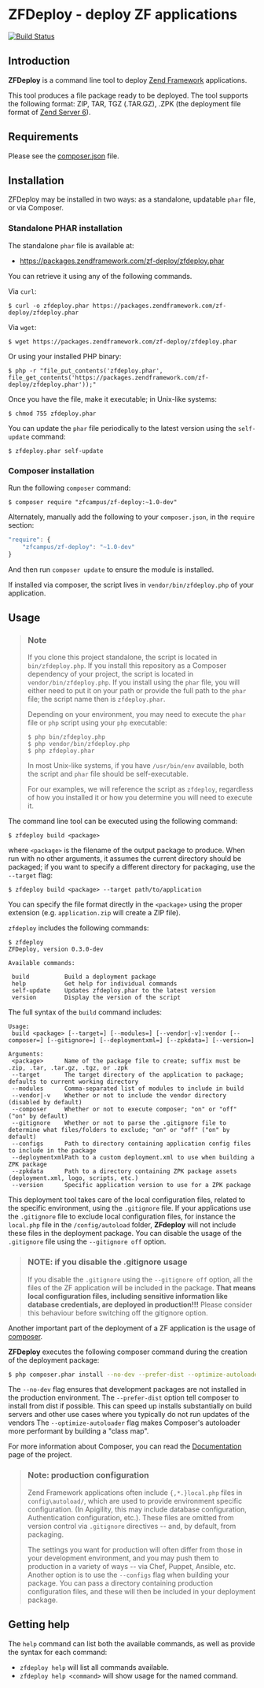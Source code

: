 ZFDeploy - deploy ZF applications
=================================

[![Build Status](https://travis-ci.org/zfcampus/zf-deploy.png)](https://travis-ci.org/zfcampus/zf-deploy)

Introduction
------------

**ZFDeploy** is a command line tool to deploy [Zend Framework](http://framework.zend.com) applications.

This tool produces a file package ready to be deployed. The tool supports the following format:
ZIP, TAR, TGZ (.TAR.GZ), .ZPK (the deployment file format of [Zend Server 6](http://files.zend.com/help/Zend-Server/zend-server.htm#understanding_the_package_structure.htm)).

Requirements
------------
  
Please see the [composer.json](composer.json) file.

Installation
------------

ZFDeploy may be installed in two ways: as a standalone, updatable `phar` file,
or via Composer.

### Standalone PHAR installation

The standalone `phar` file is available at:

- https://packages.zendframework.com/zf-deploy/zfdeploy.phar

You can retrieve it using any of the following commands.

Via `curl`:

```console
$ curl -o zfdeploy.phar https://packages.zendframework.com/zf-deploy/zfdeploy.phar
```

Via `wget`:

```console
$ wget https://packages.zendframework.com/zf-deploy/zfdeploy.phar
```

Or using your installed PHP binary:

```console
$ php -r "file_put_contents('zfdeploy.phar', file_get_contents('https://packages.zendframework.com/zf-deploy/zfdeploy.phar'));"
```

Once you have the file, make it executable; in Unix-like systems:

```console
$ chmod 755 zfdeploy.phar
```

You can update the `phar` file periodically to the latest version using the `self-update` command:

```console
$ zfdeploy.phar self-update
```

### Composer installation

Run the following `composer` command:

```console
$ composer require "zfcampus/zf-deploy:~1.0-dev"
```

Alternately, manually add the following to your `composer.json`, in the `require` section:

```javascript
"require": {
    "zfcampus/zf-deploy": "~1.0-dev"
}
```

And then run `composer update` to ensure the module is installed.

If installed via composer, the script lives in `vendor/bin/zfdeploy.php` of your application.

Usage
-----

> ### Note
>
> If you clone this project standalone, the script is located in `bin/zfdeploy.php`. If you install
> this repository as a Composer dependency of your project, the script is located in
> `vendor/bin/zfdeploy.php`. If you install using the `phar` file, you will either need to put it on
> your path or provide the full path to the `phar` file; the script name then is `zfdeploy.phar`.
>
> Depending on your environment, you may need to execute the `phar` file or `php` script using your
> `php` executable:
>
> ```console
> $ php bin/zfdeploy.php
> $ php vendor/bin/zfdeploy.php
> $ php zfdeploy.phar
> ```
>
> In most Unix-like systems, if you have `/usr/bin/env` available, both the script and `phar` file
> should be self-executable.
>
> For our examples, we will reference the script as `zfdeploy`, regardless of how you installed it
> or how you determine you will need to execute it.

The command line tool can be executed using the following command:

```console
$ zfdeploy build <package>
```

where `<package>` is the filename of the output package to produce. When run with no other
arguments, it assumes the current directory should be packaged; if you want to specify a different
directory for packaging, use the `--target` flag:

```console
$ zfdeploy build <package> --target path/to/application
```

You can specify the file format directly in the `<package>` using the proper extension (e.g.
`application.zip` will create a ZIP file).

`zfdeploy` includes the following commands:

```console
$ zfdeploy
ZFDeploy, version 0.3.0-dev

Available commands:

 build          Build a deployment package
 help           Get help for individual commands
 self-update    Updates zfdeploy.phar to the latest version
 version        Display the version of the script
```

The full syntax of the `build` command includes:

```console
Usage:
 build <package> [--target=] [--modules=] [--vendor|-v]:vendor [--composer=] [--gitignore=] [--deploymentxml=] [--zpkdata=] [--version=]

Arguments:
 <package>      Name of the package file to create; suffix must be .zip, .tar, .tar.gz, .tgz, or .zpk
 --target       The target directory of the application to package; defaults to current working directory
 --modules      Comma-separated list of modules to include in build
 --vendor|-v    Whether or not to include the vendor directory (disabled by default)
 --composer     Whether or not to execute composer; "on" or "off" ("on" by default)
 --gitignore    Whether or not to parse the .gitignore file to determine what files/folders to exclude; "on" or "off" ("on" by default)
 --configs      Path to directory containing application config files to include in the package
 --deploymentxmlPath to a custom deployment.xml to use when building a ZPK package
 --zpkdata      Path to a directory containing ZPK package assets (deployment.xml, logo, scripts, etc.)
 --version      Specific application version to use for a ZPK package
```

This deployment tool takes care of the local configuration files, related to the specific
environment, using the `.gitignore` file. If your applications use the `.gitignore` file to exclude
local configuration files, for instance the `local.php` file in the `/config/autoload` folder,
**ZFdeploy** will not include these files in the deployment package. You can disable the usage of
the `.gitignore` file using the `--gitignore off` option.

> ### NOTE: if you disable the .gitignore usage
>
> If you disable the `.gitignore` using the `--gitignore off` option, all the files of the ZF
> application will be included in the package. **That means local configuration files, including
> sensitive information like database credentials, are deployed in production!!!** Please consider
> this behaviour before switching off the gitignore option.

Another important part of the deployment of a ZF application is the usage of
[composer](https://getcomposer.org).

**ZFDeploy** executes the following composer command during the creation of the deployment package:

```bash
$ php composer.phar install --no-dev --prefer-dist --optimize-autoloader
```

The `--no-dev` flag ensures that development packages are not installed in the production
environment.  The `--prefer-dist` option tell composer to install from dist if possible. This can
speed up installs substantially on build servers and other use cases where you typically do not run
updates of the vendors The `--optimize-autoloader` flag makes Composer's autoloader more performant
by building a "class map".

For more information about Composer, you can read the [Documentation](https://getcomposer.org/doc/)
page of the project.

> ### Note: production configuration
>
> Zend Framework applications often include `{,*.}local.php` files in `config\autoload/`, which
> are used to provide environment specific configuration. (In Apigility, this may include database
> configuration, Authentication configuration, etc.). These files are omitted from version control
> via `.gitignore` directives -- and, by default, from packaging.
>
> The settings you want for production will often differ from those in your development environment,
> and you may push them to production in a variety of ways -- via Chef, Puppet, Ansible, etc.
> Another option is to use the `--configs` flag when building your package. You can pass a directory
> containing production configuration files, and these will then be included in your deployment
> package.

Getting help
------------

The `help` command can list both the available commands, as well as provide the syntax for each
command:

- `zfdeploy help` will list all commands available.
- `zfdeploy help <command>` will show usage for the named command.
